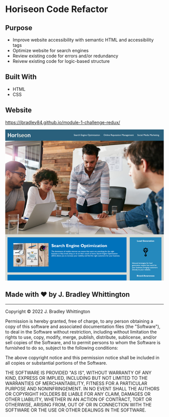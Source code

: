 # Horiseon Code Refactor

## Purpose
* Improve website accessibility with semantic HTML and accessibility tags
* Optimize website for search engines
* Review existing code for errors and/or redundancy
* Reivew existing code for logic-based structure

## Built With
* HTML
* CSS

## Website
https://jbradley84.github.io/module-1-challenge-redux/

![ScreenShot](/assets/images/horiseon-screenshot.png)

## Made with ❤️ by J. Bradley Whittington

- - -

Copyright © 2022 J. Bradley Whittington

Permission is hereby granted, free of charge, to any person obtaining a copy
of this software and associated documentation files (the "Software"), to deal
in the Software without restriction, including without limitation the rights
to use, copy, modify, merge, publish, distribute, sublicense, and/or sell
copies of the Software, and to permit persons to whom the Software is
furnished to do so, subject to the following conditions:

The above copyright notice and this permission notice shall be included in all
copies or substantial portions of the Software.

THE SOFTWARE IS PROVIDED "AS IS", WITHOUT WARRANTY OF ANY KIND, EXPRESS OR
IMPLIED, INCLUDING BUT NOT LIMITED TO THE WARRANTIES OF MERCHANTABILITY,
FITNESS FOR A PARTICULAR PURPOSE AND NONINFRINGEMENT. IN NO EVENT SHALL THE
AUTHORS OR COPYRIGHT HOLDERS BE LIABLE FOR ANY CLAIM, DAMAGES OR OTHER
LIABILITY, WHETHER IN AN ACTION OF CONTRACT, TORT OR OTHERWISE, ARISING FROM,
OUT OF OR IN CONNECTION WITH THE SOFTWARE OR THE USE OR OTHER DEALINGS IN THE
SOFTWARE.

